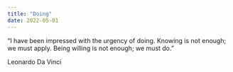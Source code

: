 ```yaml
---
title: "Doing"
date: 2022-05-01
---
```


“I have been impressed with the urgency of doing. Knowing is not enough; we must apply. Being willing is not enough; we must do.”

Leonardo Da Vinci
